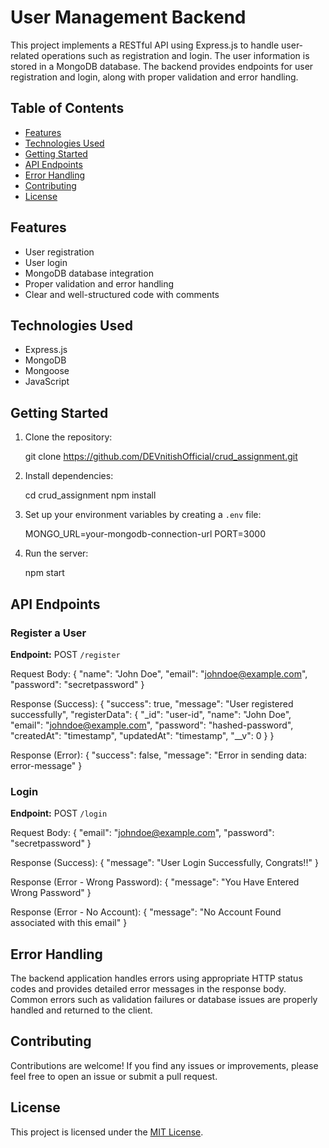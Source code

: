 

# User Management Backend

This project implements a RESTful API using Express.js to handle user-related operations such as registration and login. The user information is stored in a MongoDB database. The backend provides endpoints for user registration and login, along with proper validation and error handling.

## Table of Contents

- [Features](#features)
- [Technologies Used](#technologies-used)
- [Getting Started](#getting-started)
- [API Endpoints](#api-endpoints)
- [Error Handling](#error-handling)
- [Contributing](#contributing)
- [License](#license)

## Features

- User registration
- User login
- MongoDB database integration
- Proper validation and error handling
- Clear and well-structured code with comments

## Technologies Used

- Express.js
- MongoDB
- Mongoose
- JavaScript

## Getting Started

1. Clone the repository:
   
   git clone https://github.com/DEVnitishOfficial/crud_assignment.git

2. Install dependencies:
   
   cd crud_assignment
   npm install

3. Set up your environment variables by creating a `.env` file:
 
   MONGO_URL=your-mongodb-connection-url
   PORT=3000

4. Run the server:
   
   npm start

## API Endpoints

### Register a User

**Endpoint:** POST `/register`

Request Body:
{
  "name": "John Doe",
  "email": "johndoe@example.com",
  "password": "secretpassword"
}

Response (Success):
{
  "success": true,
  "message": "User registered successfully",
  "registerData": {
    "_id": "user-id",
    "name": "John Doe",
    "email": "johndoe@example.com",
    "password": "hashed-password",
    "createdAt": "timestamp",
    "updatedAt": "timestamp",
    "__v": 0
  }
}

Response (Error):
{
  "success": false,
  "message": "Error in sending data: error-message"
}

### Login

**Endpoint:** POST `/login`

Request Body:
{
  "email": "johndoe@example.com",
  "password": "secretpassword"
}

Response (Success):
{
  "message": "User Login Successfully, Congrats!!"
}

Response (Error - Wrong Password):
{
  "message": "You Have Entered Wrong Password"
}

Response (Error - No Account):
{
  "message": "No Account Found associated with this email"
}

## Error Handling

The backend application handles errors using appropriate HTTP status codes and provides detailed error messages in the response body. Common errors such as validation failures or database issues are properly handled and returned to the client.

## Contributing

Contributions are welcome! If you find any issues or improvements, please feel free to open an issue or submit a pull request.

## License

This project is licensed under the [MIT License](LICENSE).